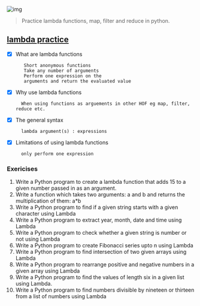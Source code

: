 ![img](https://assets.imaginablefutures.com/media/images/ALX_Logo.max-200x150.png)
>Practice lambda functions, map, filter and reduce in python.

## [lambda practice ](https://www.google.com/search?q=lambda+functions+in+python)
- [X] What are lambda functions

         Short anonymous functions 
         Take any number of arguments
         Perform one expression on the 
         arguments and return the evaluated value

- [X] Why use lambda functions

        When using functions as arguements in other HOF eg map, filter, reduce etc. 

- [X] The general syntax 

        lambda argument(s) : expressions

- [X] Limitations of using lambda functions

        only perform one expression

### Exericises 
1. Write a Python program to create a lambda function that adds 15 to a given number passed in as an argument. 
2. Write a function which takes two arguments: a and b and returns the multiplication of them: a*b
3. Write a Python program to find if a given string starts with a given character using Lambda
4. Write a Python program to extract year, month, date and time using Lambda
5. Write a Python program to check whether a given string is number or not using Lambda
6. Write a Python program to create Fibonacci series upto n using Lambda
7. Write a Python program to find intersection of two given arrays using Lambda
8. Write a Python program to rearrange positive and negative numbers in a given array using Lambda
9. Write a Python program to find the values of length six in a given list using Lambda.
10. Write a Python program to find numbers divisible by nineteen or thirteen from a list of numbers using Lambda